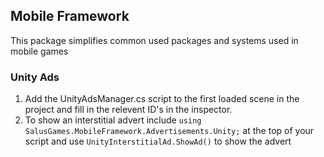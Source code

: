 Mobile Framework
---
This package simplifies common used packages and systems used in mobile games


### Unity Ads
1. Add the UnityAdsManager.cs script to the first loaded scene in the project and fill in the relevent ID's in the inspector.
2. To show an interstitial advert include `using SalusGames.MobileFramework.Advertisements.Unity;` at the top of your script and use `UnityInterstitialAd.ShowAd()` to show the advert
